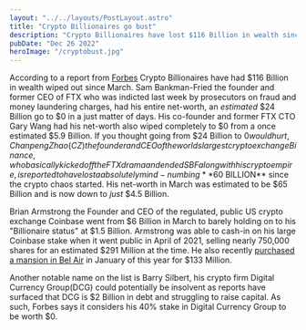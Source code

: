 ```yaml
---
layout: "../../layouts/PostLayout.astro"
title: "Crypto Billionaires go bust"
description: "Crypto Billionaires have lost $116 Billion in wealth since March according to a report from Forbes"
pubDate: "Dec 26 2022"
heroImage: "/cryptobust.jpg"
---
```


According to a report from [Forbes](https://www.forbes.com/sites/johnhyatt/2022/12/24/these-crypto-founders-and-bitcoin-moguls-lost-116-billion-in-2022/?sh=57e9848442b2) Crypto Billionaires have had $116 Billion in wealth wiped out since March. Sam Bankman-Fried the founder and former CEO of FTX who was indicted last week by prosecutors on fraud and money laundering charges, had his entire net-worth, an *estimated* $24 Billion go to $0 in a just matter of days. His co-founder and former FTX CTO Gary Wang had his net-worth also wiped completely to $0 from a once estimated $5.9 Billion.
If you thought going from $24 Billion to $0 would hurt, Chanpeng Zhao(CZ) the founder and CEO of the worlds largest crypto exchange Binance, who basically kicked off the FTX drama and ended SBF along with his crypto empire, is reported to have lost a absolutely mind-numbing **$60 BILLION** since the crypto chaos started. His net-worth in March was estimated to be $65 Billion and is now down to *just* $4.5 Billion. 

Brian Armstrong the Founder and CEO of the regulated, public US crypto exchange Coinbase went from $6 Billion in March to barely holding on to his "Billionaire status" at $1.5 Billion. Armstrong was able to cash-in on his large Coinbase stake when it went public in April of 2021, selling nearly 750,000 shares for an estimated $291 Million at the time. He also recently [purchased a mansion in Bel Air](https://sports.yahoo.com/coinbase-ceo-brian-armstrong-bought-111713833.html) in January of this year for $133 Million. 

Another notable name on the list is Barry Silbert, his crypto firm Digital Currency Group(DCG) could potentially be insolvent as reports have surfaced that DCG is $2 Billion in debt and struggling to raise capital. 
As such, Forbes says it considers his 40% stake in Digital Currency Group to be worth $0.
